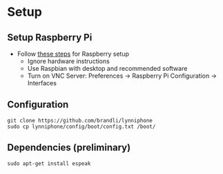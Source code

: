 # Setup
## Setup Raspberry Pi
* Follow [these steps](https://blog.jongallant.com/2017/11/raspberrypi-setup/) for Raspberry setup
  * Ignore hardware instructions
  * Use Raspbian with desktop and recommended software
  * Turn on VNC Server: Preferences -> Raspberry Pi Configuration -> Interfaces

## Configuration
    git clone https://github.com/brandli/lynniphone
    sudo cp lynniphone/config/boot/config.txt /boot/

## Dependencies (preliminary)
    sudo apt-get install espeak
